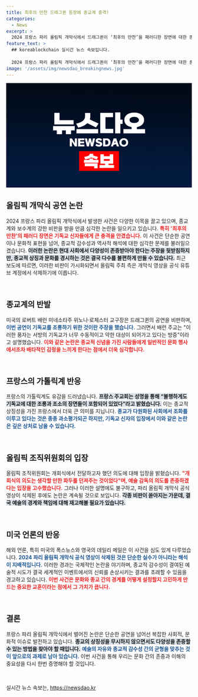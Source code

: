 ```yaml
---
title: 최후의 만찬 드래그퀸 등장에 종교계 충격!
categories:
  - News
excerpt: >
  2024 프랑스 파리 올림픽 개막식에서 드래그퀸이 ‘최후의 만찬’을 패러디한 장면에 대한 종교계의 격렬한 반발이 일고 있다. 기독교인 조롱 논란 속, 공식 영상 삭제로 이어진 현장을 살펴본다!
feature_text: >
  ## koreablockchain 실시간 뉴스 속보입니다.

  2024 프랑스 파리 올림픽 개막식에서 드래그퀸이 ‘최후의 만찬’을 패러디한 장면에 대한 종교계의 격렬한 반발이 일고 있다. 기독교인 조롱 논란 속, 공식 영상 삭제로 이어진 현장을 살펴본다!
image: '/assets/img/newsdao_breakingnews.jpg'
---
```


<p><img src="/assets/img/newsdao_breakingnews.jpg" alt="koreablockchain 속보" /></p>

<h2 data-ke-size="size26">올림픽 개막식 공연 논란</h2>

<p data-ke-size="size16">2024 프랑스 파리 올림픽 개막식에서 발생한 사건은 다양한 이목을 끌고 있으며, 종교계와 보수계의 강한 비판을 받을 만큼 심각한 논란을 일으키고 있습니다. <b><span style="color: #ee2323;">특히 '최후의 만찬'의 패러디 장면은 기독교 신자들에게 큰 충격을 안겼습니다.</span></b> 이 사건은 단순한 공연이나 문화적 표현을 넘어, 종교적 감수성과 역사적 해석에 대한 심각한 문제를 불러일으켰습니다. <b><span style="background-color: #21538527;">이러한 논란은 현대 사회에서 다양성이 존중받아야 한다는 주장을 뒷받침하지만, 종교적 상징과 문화를 경시하는 것은 결국 다수를 불편하게 만들 수 있습니다.</span></b> 최근 보도에 따르면, 이러한 비판이 가시화되면서 올림픽 주최 측은 개막식 영상을 공식 유튜브 계정에서 삭제하기에 이릅니다.</p>

<p data-ke-size="size16">&nbsp;</p>

<h2 data-ke-size="size26">종교계의 반발</h2>

<p data-ke-size="size16">미국의 로버트 배런 미네소타주 위노나·로체스터 교구장은 드래그퀸의 공연을 비판하며, <b><span style="color: #1a5490;">이번 공연이 기독교를 조롱하기 위한 것이란 주장을 했습니다.</span></b> 그러면서 배런 주교는 "이러한 풍자는 서방의 기독교가 너무 수동적이고 약한 대상이 되어가고 있다는 방증"이라고 설명했습니다. <b><span style="color: #ee2323;">이와 같은 논란은 종교적 신념을 가진 사람들에게 일반적인 문화 행사에서조차 배타적인 감정을 느끼게 한다는 점에서 더욱 심각합니다.</span></b></p>

<p data-ke-size="size16">&nbsp;</p>

<h2 data-ke-size="size26">프랑스의 가톨릭계 반응</h2>

<p data-ke-size="size16">프랑스의 가톨릭계도 유감을 드러냈습니다. <b><span style="background-color: #21538527;">프랑스 주교회는 성명을 통해 “불행하게도 기독교에 대한 조롱과 조소의 장면들이 포함되어 있었다”라고 밝혔습니다.</span></b> 이는 종교적 상징성을 가진 프랑스에서 더욱 큰 의미를 지닙니다. <b><span style="color: #1a5490;">종교가 다원화된 사회에서 조화를 이루고 있다는 것은 종종 과소평가되곤 하지만, 기독교 신자의 입장에서 이와 같은 논란은 깊은 상처로 남을 수 있습니다.</span></b></p>

<p data-ke-size="size16">&nbsp;</p>

<h2 data-ke-size="size26">올림픽 조직위원회의 입장</h2>

<p data-ke-size="size16">올림픽 조직위원회는 개회식에서 전달하고자 했던 의도에 대해 입장을 밝혔습니다. <b><span style="color: #ee2323;">"개회식의 의도는 생각할 만한 화두를 던져주는 것이었다"며, 예술 감독의 의도를 존중하겠다는 입장을 고수했습니다.</span></b> 그러나 이러한 설명에도 불구하고, 파리 올림픽 개막식 공식 영상이 삭제된 후에도 논란은 계속될 것으로 보입니다. <b><span style="background-color: #21538527;">각종 비판이 쏟아지는 가운데, 결국 예술의 경계와 책임에 대해 재고해볼 필요가 있습니다.</span></b></p>

<p data-ke-size="size16">&nbsp;</p>

<h2 data-ke-size="size26">미국 언론의 반응</h2>

<p data-ke-size="size16">해외 언론, 특히 미국의 폭스뉴스와 영국의 데일리 메일은 이 사건을 심도 있게 다루었습니다. <b><span style="color: #1a5490;">2024 파리 올림픽 개막식 공식 영상이 삭제된 것은 단순한 실수가 아니라는 해석이 지배적입니다.</span></b> 이러한 경과는 국제적인 논란을 야기하며, 종교적 감수성이 결여된 예술적 시도가 결국 세계적인 이벤트에서의 신뢰를 손상시키는 결과를 초래할 수 있음을 경고하고 있습니다. <b><span style="color: #ee2323;">이번 사건은 문화와 종교 간의 경계를 어떻게 설정할지 고민하게 만드는 중요한 교훈이라는 점에서 그 가치가 큽니다.</span></b></p>

<p data-ke-size="size16">&nbsp;</p>

<h2 data-ke-size="size26">결론</h2>

<p data-ke-size="size16">프랑스 파리 올림픽 개막식에서 벌어진 논란은 단순한 공연을 넘어선 복잡한 사회적, 문화적 이슈로 발전하고 있습니다. <b><span style="background-color: #21538527;">종교의 상징성을 무시하지 않으면서도 다양성을 존중할 수 있는 방법을 찾아야 할 때입니다.</span></b> <b><span style="color: #1a5490;">예술의 자유와 종교적 감수성 간의 균형을 맞추는 것이 앞으로의 과제로 남아 있습니다.</span></b> 이번 사건을 통해 우리는 문화 간의 존중과 이해의 중요성을 다시 한번 증명해야 할 것입니다.</p>

<p data-ke-size="size16">&nbsp;</p>
실시간 뉴스 속보는, <a href="https://newsdao.kr" rel="dofollow">https://newsdao.kr</a>


